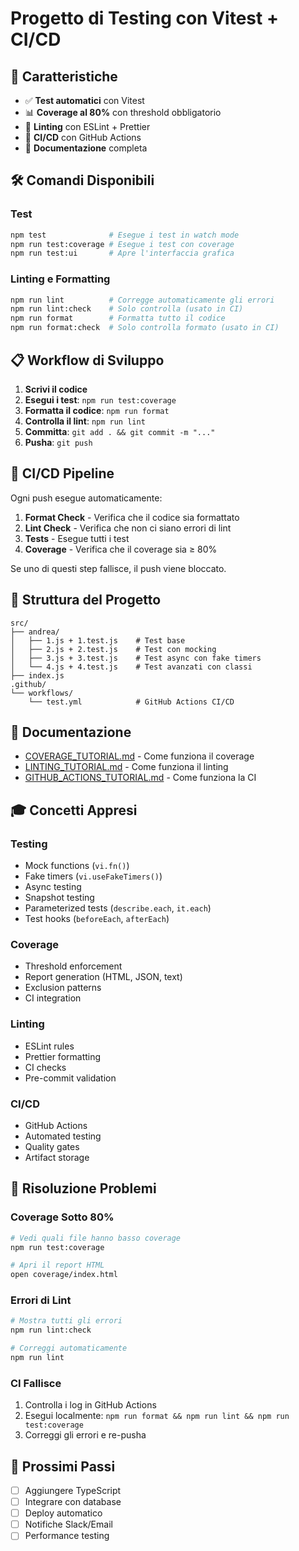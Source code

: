 # Progetto di Testing con Vitest + CI/CD

## 🎯 Caratteristiche

- ✅ **Test automatici** con Vitest
- 📊 **Coverage al 80%** con threshold obbligatorio
- 🎨 **Linting** con ESLint + Prettier
- 🚀 **CI/CD** con GitHub Actions
- 📝 **Documentazione** completa

## 🛠️ Comandi Disponibili

### Test
```bash
npm test              # Esegue i test in watch mode
npm run test:coverage # Esegue i test con coverage
npm run test:ui       # Apre l'interfaccia grafica
```

### Linting e Formatting
```bash
npm run lint          # Corregge automaticamente gli errori
npm run lint:check    # Solo controlla (usato in CI)
npm run format        # Formatta tutto il codice
npm run format:check  # Solo controlla formato (usato in CI)
```

## 📋 Workflow di Sviluppo

1. **Scrivi il codice**
2. **Esegui i test**: `npm run test:coverage`
3. **Formatta il codice**: `npm run format`
4. **Controlla il lint**: `npm run lint`
5. **Committa**: `git add . && git commit -m "..."`
6. **Pusha**: `git push`

## 🔧 CI/CD Pipeline

Ogni push esegue automaticamente:
1. **Format Check** - Verifica che il codice sia formattato
2. **Lint Check** - Verifica che non ci siano errori di lint
3. **Tests** - Esegue tutti i test
4. **Coverage** - Verifica che il coverage sia ≥ 80%

Se uno di questi step fallisce, il push viene bloccato.

## 📁 Struttura del Progetto

```
src/
├── andrea/
│   ├── 1.js + 1.test.js    # Test base
│   ├── 2.js + 2.test.js    # Test con mocking
│   ├── 3.js + 3.test.js    # Test async con fake timers
│   └── 4.js + 4.test.js    # Test avanzati con classi
├── index.js
.github/
└── workflows/
    └── test.yml            # GitHub Actions CI/CD
```

## 📖 Documentazione

- [COVERAGE_TUTORIAL.md](./COVERAGE_TUTORIAL.md) - Come funziona il coverage
- [LINTING_TUTORIAL.md](./LINTING_TUTORIAL.md) - Come funziona il linting
- [GITHUB_ACTIONS_TUTORIAL.md](./GITHUB_ACTIONS_TUTORIAL.md) - Come funziona la CI

## 🎓 Concetti Appresi

### Testing
- Mock functions (`vi.fn()`)
- Fake timers (`vi.useFakeTimers()`)
- Async testing
- Snapshot testing
- Parameterized tests (`describe.each`, `it.each`)
- Test hooks (`beforeEach`, `afterEach`)

### Coverage
- Threshold enforcement
- Report generation (HTML, JSON, text)
- Exclusion patterns
- CI integration

### Linting
- ESLint rules
- Prettier formatting
- CI checks
- Pre-commit validation

### CI/CD
- GitHub Actions
- Automated testing
- Quality gates
- Artifact storage

## 🚨 Risoluzione Problemi

### Coverage Sotto 80%
```bash
# Vedi quali file hanno basso coverage
npm run test:coverage

# Apri il report HTML
open coverage/index.html
```

### Errori di Lint
```bash
# Mostra tutti gli errori
npm run lint:check

# Correggi automaticamente
npm run lint
```

### CI Fallisce
1. Controlla i log in GitHub Actions
2. Esegui localmente: `npm run format && npm run lint && npm run test:coverage`
3. Correggi gli errori e re-pusha

## 🎯 Prossimi Passi

- [ ] Aggiungere TypeScript
- [ ] Integrare con database
- [ ] Deploy automatico
- [ ] Notifiche Slack/Email
- [ ] Performance testing